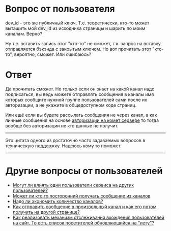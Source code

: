 
# Вопрос от пользователя

dev_id - это же публичный ключ. Т.е. теоретически, кто-то может вытащить мой dev_id из исходника страницы и шарить по моим каналам. Верно? 

Ну т.е. вставить запись этот "кто-то" не сможет, т.к. запрос на вставку отправляется бэкэнда с закрытым ключом. Но вот прочитать этот "кто-то", вероятно, сможет. Или ошибаюсь?

# Ответ

Да прочитать сможет. Но только если он знает на какой канал надо подписаться, вы ведь можете отправлять сообщения в каналы имя которых сообщите нужной группе пользователей сами после их авторизации, а не укажите в общедоступном коде страниц. 

Или ещё если вы будете рассылать сообщения не через канал, а как личные сообщения на основе [авторизации на комет сервере](/docs/wiki-md/comet/authentication.md) то тогда вообще без авторизации не кто данные не получит.


___
Это цитата одного из достаточно часто задаваемых вопросов в техническую поддержку. Надеюсь кому то поможет.
___


# Другие вопросы от пользователей

  * [Могут ли влиять одни пользователи сервиса на других пользователей?](/docs/wiki-md/comet/faq/isolation-of-users.md)  
  * [Может ли кто то посторонний получать сообщение из каналов](/docs/wiki-md/comet/faq/access-to-channels-for-outsiders.md)
  * [Надо ли экономить количество каналов?](/docs/wiki-md/comet/faq/max-numbers-of-pipes.md)
  * [Как отправить сообщение в произвольный канал и как его потом получить на другой странице?](/docs/wiki-md/comet/faq/send-message-to-pipe.md)
  * [Как реализовать механизм отслеживания вхождения пользователей на сайт. То есть список посетителей обновляющийся на "лету"?](/docs/wiki-md/comet/faq/realtime-users-list.md) 